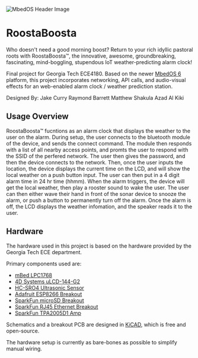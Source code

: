 ![MbedOS Header Image](https://raw.githubusercontent.com/ARMmbed/mbed-os/master/logo.png)

# RoostaBoosta

Who doesn't need a good morning boost?
Return to your rich idyllic pastoral roots with RoostaBoosta™, the innovative, awesome, groundbreaking, fascinating, mind-boggling, stupendous IoT weather-predicting alarm clock!

Final project for Georgia Tech ECE4180.
Based on the newer [MbedOS 6](https://os.mbed.com/docs/mbed-os/v6.16/introduction/index.html) platform, this project incorporates networking, API calls, and audio-visual effects for an web-enabled alarm clock / weather prediction station.

Designed By:
Jake Curry
Raymond Barrett
Matthew Shakula
Azad Al Kiki

## Usage Overview
RoostaBoosta™ fucntions as an alarm clock that displays the weather to the user on the alarm. During setup, the user connects to the bluetooth module of the device, and sends the connect command. The module then responds with a list of all nearby access points, and promts the user to respond with the SSID of the perfered network. The user then gives the password, and then the device connects to the network. Then, once the user inputs the location, the device displays the current time on the LCD, and will show the local weather on a push button input. The user can then put in a 4 digit alarm time in 24 hr time (hhmm). When the alarm triggers, the device will get the local weather, then play a rooster sound to wake the user. The user can then either wave their hand in front of the sonar device to snooze the alarm, or push a button to permanently turn off the alarm. Once the alarm is off, the LCD displays the weather infomation, and the speaker reads it to the user.

## Hardware

The hardware used in this project is based on the hardware provided by the Georgia Tech ECE department.

Primary components used are:

- [mBed LPC1768](https://os.mbed.com/platforms/mbed-LPC1768/)
- [4D Systems uLCD-144-G2](https://www.sparkfun.com/products/11377)
- [HC-SRO4 Ultrasonic Sensor](https://www.sparkfun.com/products/15569)
- [Adafruit ESP8266 Breakout](https://www.adafruit.com/product/2471)
- [SparkFun microSD Breakout](https://www.sparkfun.com/products/544)
- [SparkFun RJ45 Ethernet Breakout](https://www.sparkfun.com/products/13021)
- [SparkFun TPA2005D1 Amp](https://www.sparkfun.com/products/11044)

Schematics and a breakout PCB are designed in [KiCAD](https://www.kicad.org/), which is free and open-source.

The hardware setup is currently as bare-bones as possible to simplify manual wiring.
